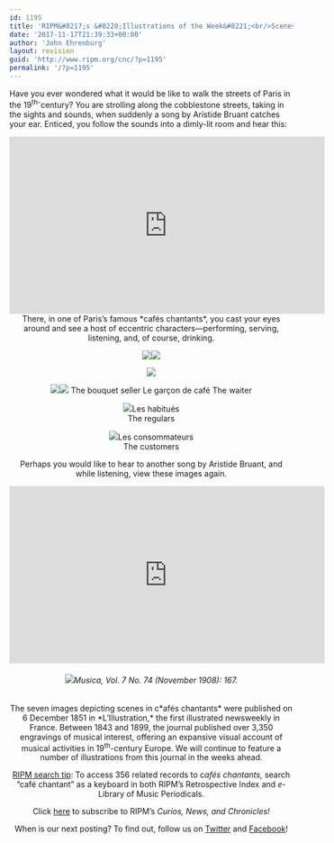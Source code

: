 ```yaml
---
id: 1195
title: 'RIPM&#8217;s &#8220;Illustrations of the Week&#8221;<br/>Scenes from  a Parisian <i>Café Chantant</i>'
date: '2017-11-17T21:39:33+00:00'
author: 'John Ehrenburg'
layout: revision
guid: 'http://www.ripm.org/cnc/?p=1195'
permalink: '/?p=1195'
---
```


Have you ever wondered what it would be like to walk the streets of Paris in the 19<sup>th-</sup>century? You are strolling along the cobblestone streets, taking in the sights and sounds, when suddenly a song by Aristide Bruant catches your ear. Enticed, you follow the sounds into a dimly-lit room and hear this:

<div style="text-align: left;"><div style="text-align: center;"><iframe allowfullscreen="allowfullscreen" frameborder="0" height="315" loading="lazy" src="https://www.youtube.com/embed/naXPrKPX9tA?rel=0" width="560"></iframe>

<div style="text-align: center;">There, in one of Paris’s famous *cafés chantants*, you cast your eyes around and see a host of eccentric characters—performing, serving, listening, and, of course, drinking.

![](http://www.ripm.org/cnc/wp-content/uploads/2017/11/1-cafe.jpg)![](http://www.ripm.org/cnc/wp-content/uploads/2017/11/8-cafe.jpg)

![](http://www.ripm.org/cnc/wp-content/uploads/2017/11/5-cafe.jpg)

![](http://www.ripm.org/cnc/wp-content/uploads/2017/11/6-cafe.jpg)![](http://www.ripm.org/cnc/wp-content/uploads/2017/11/4-cafe.jpg) The bouquet seller Le garçon de café The waiter

![](http://www.ripm.org/cnc/wp-content/uploads/2017/11/3-cafe.jpg)Les habitués  
The regulars

![](http://www.ripm.org/cnc/wp-content/uploads/2017/11/2-cafe.jpg)Les consommateurs  
The customers

Perhaps you would like to hear to another song by Aristide Bruant, and while listening, view these images again.

<iframe allowfullscreen="allowfullscreen" frameborder="0" height="315" loading="lazy" src="https://www.youtube.com/embed/cGmqv3M_HKI?start=1" width="560"></iframe>

###### ![](http://www.ripm.org/cnc/wp-content/uploads/2017/11/1-cafe-bruant.jpg)*Musica,* Vol. 7 No. 74 (November 1908): 167.

<div style="text-align: center;">The seven images depicting scenes in c*afés chantants* were published on 6 December 1851 in *L’Illustration,* the first illustrated newsweekly in France. Between 1843 and 1899, the journal published over 3,350 engravings of musical interest, offering an expansive visual account of musical activities in 19<sup>th</sup>-century Europe. We will continue to feature a number of illustrations from this journal in the weeks ahead.

<u>RIPM search tip</u>: To access 356 related records to c*afés chantants,* search “café chantant” as a keyboard in both RIPM’s Retrospective Index and *e*-Library of Music Periodicals.

Click [here](http://ripm.org/?page=cncsubscribe) to subscribe to RIPM’s *Curios, News, and Chronicles!*

When is our next posting? To find out, follow us on [Twitter](https://twitter.com/RIPMCenter) and [Facebook](https://www.facebook.com/RIPMCenter/)!

</div></div></div></div>